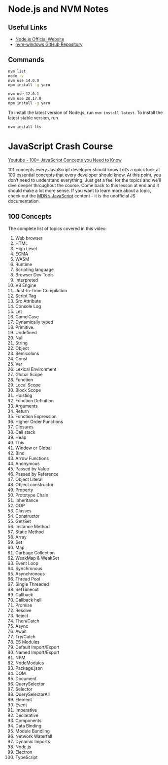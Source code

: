 # Node.js and NVM Notes

## Useful Links
- [Node.js Official Website](https://nodejs.org/en/)
- [nvm-windows GitHub Repository](https://github.com/coreybutler/nvm-windows)

## Commands
```sh
nvm list
node -v
nvm use 14.0.0
npm install -g yarn

nvm use 12.0.1
nvm use 20.17.0
npm install -g yarn
```

To install the latest version of Node.js, run `nvm install latest`. 
To install the latest stable version, run  
```
nvm install lts
```

# JavaScript Crash Course
[Youtube - 100+ JavaScript Concepts you Need to Know](https://youtu.be/lkIFF4maKMU)

101 concepts every JavaScript developer should know
Let’s a quick look at 100 essential concepts that every developer should know. At this point, you don’t need to understand everything. Just get a feel for the topics and we’ll dive deeper throughout the course. Come back to this lesson at end and it should make a lot more sense.
If you want to learn more about a topic, check out the [MDN’s JavaScript](https://developer.mozilla.org/en-US/docs/Web/JavaScript) content - it is the unofficial JS documentation.

## 100 Concepts
The complete list of topics covered in this video:  
<ol>
<li>Web browser</li>
<li>HTML</li>
<li>High Level</li>
<li>ECMA</li>
<li>WASM</li>
<li>Runtime</li>
<li>Scripting language</li>
<li>Browser Dev Tools</li>
<li>Interpreted</li>
<li>V8 Engine</li>
<li>Just-In-Time Compilation</li>
<li>Script Tag</li>
<li>Src Attribute</li>
<li>Console Log</li>
<li>Let</li>
<li>CamelCase</li>
<li>Dynamically typed</li>
<li>Primitive.</li>
<li>Undefined</li>
<li>Null</li>
<li>String</li>
<li>Object</li>
<li>Semicolons</li>
<li>Const</li>
<li>Var</li>
<li>Lexical Environment</li>
<li>Global Scope</li>
<li>Function</li>
<li>Local Scope</li>
<li>Block Scope</li>
<li>Hoisting</li>
<li>Function Definition</li>
<li>Arguments</li>
<li>Return</li>
<li>Function Expression</li>
<li>Higher Order Functions</li>
<li>Closures</li>
<li>Call stack</li>
<li>Heap</li>
<li>This</li>
<li>Window or Global</li>
<li>Bind</li>
<li>Arrow Functions</li>
<li>Anonymous</li>
<li>Passed by Value</li>
<li>Passed by Reference</li>
<li>Object Literal</li>
<li>Object constructor</li>
<li>Property</li>
<li>Prototype Chain</li>
<li>Inheritance</li>
<li>OOP</li>
<li>Classes</li>
<li>Constructor</li>
<li>Get/Set</li>
<li>Instance Method</li>
<li>Static Method</li>
<li>Array</li>
<li>Set</li>
<li>Map</li>
<li>Garbage Collection</li>
<li>WeakMap &amp; WeakSet</li>
<li>Event Loop</li>
<li>Synchronous</li>
<li>Asynchronous</li>
<li>Thread Pool</li>
<li>Single Threaded</li>
<li>SetTimeout</li>
<li>Callback</li>
<li>Callback hell</li>
<li>Promise</li>
<li>Resolve</li>
<li>Reject</li>
<li>Then/Catch</li>
<li>Async</li>
<li>Await</li>
<li>Try/Catch</li>
<li>ES Modules</li>
<li>Default Import/Export</li>
<li>Named Import/Export</li>
<li>NPM</li>
<li>NodeModules</li>
<li>Package.json</li>
<li>DOM</li>
<li>Document</li>
<li>QuerySelector</li>
<li>Selector</li>
<li>QuerySelectorAll</li>
<li>Element</li>
<li>Event</li>
<li>Imperative</li>
<li>Declarative</li>
<li>Components</li>
<li>Data Binding</li>
<li>Module Bundling</li>
<li>Network Waterfall</li>
<li>Dynamic Imports</li>
<li>Node.js</li>
<li>Electron</li>
<li>TypeScript</li>
</ol>

<!-- 
git remote remove origin

git remote add origin https://github.com/ankitT20/JS_Vanilla_Fireship.git
git branch -M main
git push -u origin main 
-->
<!-- 
git init
git add .
git commit -m "first commit"
git branch -M main
git remote add origin https://github.com/ankitT20/JS_Vanilla_Fireship.git
git push -u origin main
 -->




<!-- 
c:; cd 'c:\Users\ANKIT\Documents\VScode\javascript-course'; git add .; git commit -a -m "additional commit March 2025"; git push -u origin main;

c:; cd 'c:\Users\ANKIT\Documents\VScode\javascript-course'; git add -A; git commit -m "additional commit March 2025"; git push;
 -->